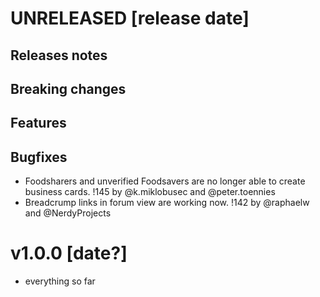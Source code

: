 # UNRELEASED [release date]

## Releases notes

## Breaking changes

## Features

## Bugfixes
- Foodsharers and unverified Foodsavers are no longer able to create business cards. !145 by @k.miklobusec and @peter.toennies
- Breadcrump links in forum view are working now. !142 by @raphaelw and @NerdyProjects

# v1.0.0 [date?]

* everything so far